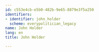 ```yaml
---
id: c553e4cb-e5b0-482b-9e65-8879e3f5a250
identifiers:
- identifier: john_holder
  scheme: everypolitician_legacy
name: John Holder
lang: en
title: John Holder

---
```

